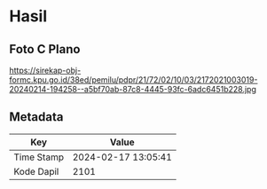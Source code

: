 # Hasil

## Foto C Plano

https://sirekap-obj-formc.kpu.go.id/38ed/pemilu/pdpr/21/72/02/10/03/2172021003019-20240214-194258--a5bf70ab-87c8-4445-93fc-6adc6451b228.jpg


## Metadata

| Key        | Value               |
| ---------- | ------------------- |
| Time Stamp | 2024-02-17 13:05:41 |
| Kode Dapil | 2101                |



